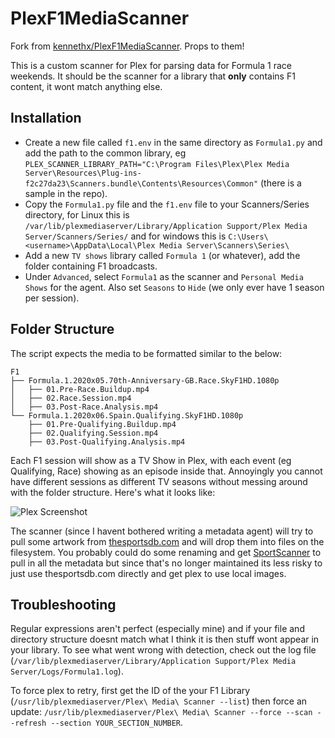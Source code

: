 PlexF1MediaScanner
==================

Fork from [kennethx/PlexF1MediaScanner](https://github.com/kennethx/PlexF1MediaScanner). Props to them!

This is a custom scanner for Plex for parsing data for Formula 1 race weekends. It should be the scanner for a library that **only**
contains F1 content, it wont match anything else.

## Installation

- Create a new file called `f1.env` in the same directory as `Formula1.py` and add the path to the common library, eg `PLEX_SCANNER_LIBRARY_PATH="C:\Program Files\Plex\Plex Media Server\Resources\Plug-ins-f2c27da23\Scanners.bundle\Contents\Resources\Common"` (there is a sample in the repo).
- Copy the `Formula1.py` file and the `f1.env` file to your Scanners/Series directory, for Linux this is `/var/lib/plexmediaserver/Library/Application Support/Plex Media Server/Scanners/Series/` and for windows this is `C:\Users\<username>\AppData\Local\Plex Media Server\Scanners\Series\`
- Add a new `TV shows` library called `Formula 1` (or whatever), add the folder containing F1 broadcasts.
- Under `Advanced`, select `Formula1` as the scanner and `Personal Media Shows` for the agent. Also set `Seasons` to `Hide` (we only ever have 1 season per session).

## Folder Structure

The script expects the media to be formatted similar to the below:

```
F1
├── Formula.1.2020x05.70th-Anniversary-GB.Race.SkyF1HD.1080p
│   ├── 01.Pre-Race.Buildup.mp4
│   ├── 02.Race.Session.mp4
│   ├── 03.Post-Race.Analysis.mp4
└── Formula.1.2020x06.Spain.Qualifying.SkyF1HD.1080p
    ├── 01.Pre-Qualifying.Buildup.mp4
    ├── 02.Qualifying.Session.mp4
    ├── 03.Post-Qualifying.Analysis.mp4
```

Each F1 session will show as a TV Show in Plex, with each event (eg Qualifying, Race) showing as an episode inside that. Annoyingly you cannot have different sessions as different TV seasons without messing around with the folder structure. Here's what it looks like:

![Plex Screenshot](screenshot.png "Plex Screenshot")

The scanner (since I havent bothered writing a metadata agent) will try to pull some artwork from [thesportsdb.com](https://www.thesportsdb.com/league/4370) and will drop them into files on the filesystem. You probably could do some renaming and get
[SportScanner](https://github.com/mmmmmtasty/SportScanner) to pull in all the metadata but since that's no longer maintained its less risky to just use thesportsdb.com directly and get plex to use local images.

## Troubleshooting

Regular expressions aren't perfect (especially mine) and if your file and directory structure doesnt match what I think it is then stuff wont appear in your library.
To see what went wrong with detection, check out the log file (`/var/lib/plexmediaserver/Library/Application Support/Plex Media Server/Logs/Formula1.log`). 

To force plex to retry, first get the ID of the your F1 Library (`/usr/lib/plexmediaserver/Plex\ Media\ Scanner --list`) then force an update: `/usr/lib/plexmediaserver/Plex\ Media\ Scanner --force --scan --refresh --section YOUR_SECTION_NUMBER`.

